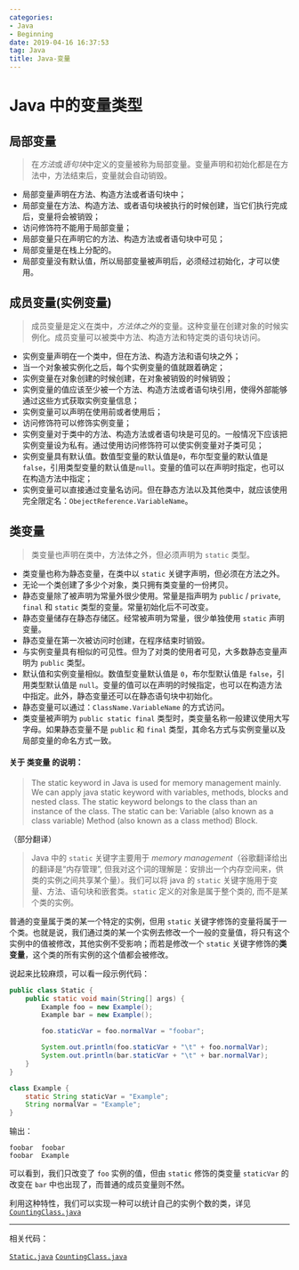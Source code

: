 ```yaml
---
categories:
- Java
- Beginning
date: 2019-04-16 16:37:53
tag: Java
title: Java-变量
---
```


# Java 中的变量类型

## **局部变量**

> 在*方法*或*语句块*中定义的变量被称为局部变量。变量声明和初始化都是在方法中，方法结束后，变量就会自动销毁。

- 局部变量声明在方法、构造方法或者语句块中；
- 局部变量在方法、构造方法、或者语句块被执行的时候创建，当它们执行完成后，变量将会被销毁；
- 访问修饰符不能用于局部变量；
- 局部变量只在声明它的方法、构造方法或者语句块中可见；
- 局部变量是在栈上分配的。
- 局部变量没有默认值，所以局部变量被声明后，必须经过初始化，才可以使用。

## **成员变量(实例变量)**

> 成员变量是定义在类中，*方法体之外*的变量。这种变量在创建对象的时候实例化。成员变量可以被类中方法、构造方法和特定类的语句块访问。

- 实例变量声明在一个类中，但在方法、构造方法和语句块之外；
- 当一个对象被实例化之后，每个实例变量的值就跟着确定；
- 实例变量在对象创建的时候创建，在对象被销毁的时候销毁；
- 实例变量的值应该至少被一个方法、构造方法或者语句块引用，使得外部能够通过这些方式获取实例变量信息；
- 实例变量可以声明在使用前或者使用后；
- 访问修饰符可以修饰实例变量；
- 实例变量对于类中的方法、构造方法或者语句块是可见的。一般情况下应该把实例变量设为私有。通过使用访问修饰符可以使实例变量对子类可见；
- 实例变量具有默认值。数值型变量的默认值是`0`，布尔型变量的默认值是`false`，引用类型变量的默认值是`null`。变量的值可以在声明时指定，也可以在构造方法中指定；
- 实例变量可以直接通过变量名访问。但在静态方法以及其他类中，就应该使用完全限定名：`ObejectReference.VariableName`。

## **类变量**

> 类变量也声明在类中，方法体之外，但必须声明为 `static` 类型。

- 类变量也称为静态变量，在类中以 `static` 关键字声明，但必须在方法之外。
- 无论一个类创建了多少个对象，类只拥有类变量的一份拷贝。
- 静态变量除了被声明为常量外很少使用。常量是指声明为 `public` / `private`, `final` 和 `static` 类型的变量。常量初始化后不可改变。
- 静态变量储存在静态存储区。经常被声明为常量，很少单独使用 `static` 声明变量。
- 静态变量在第一次被访问时创建，在程序结束时销毁。
- 与实例变量具有相似的可见性。但为了对类的使用者可见，大多数静态变量声明为 `public` 类型。
- 默认值和实例变量相似。数值型变量默认值是 `0`，布尔型默认值是 `false`，引用类型默认值是 `null`。变量的值可以在声明的时候指定，也可以在构造方法中指定。此外，静态变量还可以在静态语句块中初始化。
- 静态变量可以通过：`ClassName.VariableName` 的方式访问。
- 类变量被声明为 `public static final` 类型时，类变量名称一般建议使用大写字母。如果静态变量不是 `public` 和 `final` 类型，其命名方式与实例变量以及局部变量的命名方式一致。

#### 关于 **类变量** 的说明：

> The static keyword in Java is used for memory management mainly. We can apply java static keyword with variables, methods, blocks and nested class. The static keyword belongs to the class than an instance of the class. The static can be: Variable (also known as a class variable) Method (also known as a class method) Block.

（部分翻译）

> Java 中的 `static` 关键字主要用于 *memory management*（谷歌翻译给出的翻译是“内存管理”, 但我对这个词的理解是：安排出一个内存空间来，供类的实例之间共享某个量）。我们可以将 java 的 `static` 关键字施用于变量、方法、语句块和嵌套类。`static` 定义的对象是属于整个类的, 而不是某个类的实例。

普通的变量属于类的某一个特定的实例，但用 `static` 关键字修饰的变量将属于一个类。也就是说，我们通过类的某一个实例去修改一个一般的变量值，将只有这个实例中的值被修改，其他实例不受影响；而若是修改一个 `static` 关键字修饰的**类变量**，这个类的所有实例的这个值都会被修改。

说起来比较麻烦，可以看一段示例代码：

```java
public class Static {
	public static void main(String[] args) {
		Example foo = new Example();
		Example bar = new Example();

		foo.staticVar = foo.normalVar = "foobar";

		System.out.println(foo.staticVar + "\t" + foo.normalVar);
		System.out.println(bar.staticVar + "\t" + bar.normalVar);
	}
}

class Example {
	static String staticVar = "Example";
	String normalVar = "Example";
}
```
输出：
```
foobar	foobar
foobar	Example
```

可以看到，我们只改变了 `foo` 实例的值，但由 `static` 修饰的类变量 `staticVar` 的改变在 `bar` 中也出现了，而普通的成员变量则不然。

利用这种特性，我们可以实现一种可以统计自己的实例个数的类，详见 [`CountingClass.java`](src/CountingClass.java)

---

相关代码：

[`Static.java`](src/Static.java)
[`CountingClass.java`](src/CountingClass.java)